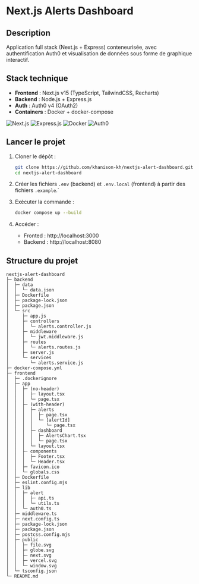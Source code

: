 # Next.js Alerts Dashboard

## Description

Application full stack (Next.js + Express) conteneurisée, avec authentification Auth0 et visualisation de données sous forme de graphique interactif.

## Stack technique

- **Frontend** : Next.js v15 (TypeScript, TailwindCSS, Recharts)
- **Backend** : Node.js + Express.js
- **Auth** : Auth0 v4 (OAuth2)
- **Containers** : Docker + docker-compose

![Next.js](https://img.shields.io/badge/Next.js-15-black?logo=next.js)
![Express.js](https://img.shields.io/badge/Express.js-5-blue?logo=express)
![Docker](https://img.shields.io/badge/Docker-Ready-blue?logo=docker)
![Auth0](https://img.shields.io/badge/Auth0-OAuth2-orange?logo=auth0)

## Lancer le projet

1. Cloner le dépôt :

   ```bash
   git clone https://github.com/khanison-kh/nextjs-alert-dashboard.git
   cd nextjs-alert-dashboard
   ```

2. Créer les fichiers `.env` (backend) et `.env.local` (frontend) à partir des fichiers `.example`.`

3. Exécuter la commande :

   ```bash
   docker compose up --build
   ```

4. Accéder :
   - Fronted : http://localhost:3000
   - Backend : http://localhost:8080

## Structure du projet

```
nextjs-alert-dashboard
├─ backend
│  ├─ data
│  │  └─ data.json
│  ├─ Dockerfile
│  ├─ package-lock.json
│  ├─ package.json
│  └─ src
│     ├─ app.js
│     ├─ controllers
│     │  └─ alerts.controller.js
│     ├─ middleware
│     │  └─ jwt.middleware.js
│     ├─ routes
│     │  └─ alerts.routes.js
│     ├─ server.js
│     └─ services
│        └─ alerts.service.js
├─ docker-compose.yml
├─ frontend
│  ├─ .dockerignore
│  ├─ app
│  │  ├─ (no-header)
│  │  │  ├─ layout.tsx
│  │  │  └─ page.tsx
│  │  ├─ (with-header)
│  │  │  ├─ alerts
│  │  │  │  ├─ page.tsx
│  │  │  │  └─ [alertId]
│  │  │  │     └─ page.tsx
│  │  │  ├─ dashboard
│  │  │  │  ├─ AlertsChart.tsx
│  │  │  │  └─ page.tsx
│  │  │  └─ layout.tsx
│  │  ├─ components
│  │  │  ├─ Footer.tsx
│  │  │  └─ Header.tsx
│  │  ├─ favicon.ico
│  │  └─ globals.css
│  ├─ Dockerfile
│  ├─ eslint.config.mjs
│  ├─ lib
│  │  ├─ alert
│  │  │  ├─ api.ts
│  │  │  └─ utils.ts
│  │  └─ auth0.ts
│  ├─ middleware.ts
│  ├─ next.config.ts
│  ├─ package-lock.json
│  ├─ package.json
│  ├─ postcss.config.mjs
│  ├─ public
│  │  ├─ file.svg
│  │  ├─ globe.svg
│  │  ├─ next.svg
│  │  ├─ vercel.svg
│  │  └─ window.svg
│  └─ tsconfig.json
└─ README.md
```
